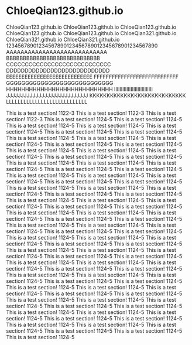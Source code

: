 # ChloeQian123.github.io
ChloeQian123.github.io
ChloeQian123.github.io
ChloeQian123.github.io
ChloeQian123.github.io
ChloeQian123.github.io
ChloeQian321.github.io
ChloeQian321.github.io
ChloeQian321.github.io
12345678901234567890123456789012345678901234567890
AAAAAAAAAAAAAAAAAAAAAAAAAAAA
BBBBBBBBBBBBBBBBBBBBBBBBBBBB
CCCCCCCCCCCCCCCCCCCCCCCCCCCC
DDDDDDDDDDDDDDDDDDDDDDDDDDDD
EEEEEEEEEEEEEEEEEEEEEEEEEEEE
FFFFFFFFFFFFFFFFFFFFFFFFFFFF
GGGGGGGGGGGGGGGGGGGGGGGGGGGG
HHHHHHHHHHHHHHHHHHHHHHHHHHHH
IIIIIIIIIIIIIIIIIIIIIIIIIIII
JJJJJJJJJJJJJJJJJJJJJJJJJJJJ
KKKKKKKKKKKKKKKKKKKKKKKKKKKK
LLLLLLLLLLLLLLLLLLLLLLLLLLLL





This is a test section! 1122-3
This is a test section! 1122-3
This is a test section! 1122-3
This is a test section! 1124-5
This is a test section! 1124-5
This is a test section! 1124-5
This is a test section! 1124-5
This is a test section! 1124-5
This is a test section! 1124-5
This is a test section! 1124-5
This is a test section! 1124-5
This is a test section! 1124-5
This is a test section! 1124-5
This is a test section! 1124-5
This is a test section! 1124-5
This is a test section! 1124-5
This is a test section! 1124-5
This is a test section! 1124-5
This is a test section! 1124-5
This is a test section! 1124-5
This is a test section! 1124-5
This is a test section! 1124-5
This is a test section! 1124-5
This is a test section! 1124-5
This is a test section! 1124-5
This is a test section! 1124-5
This is a test section! 1124-5
This is a test section! 1124-5
This is a test section! 1124-5
This is a test section! 1124-5
This is a test section! 1124-5
This is a test section! 1124-5
This is a test section! 1124-5
This is a test section! 1124-5
This is a test section! 1124-5
This is a test section! 1124-5
This is a test section! 1124-5
This is a test section! 1124-5
This is a test section! 1124-5
This is a test section! 1124-5
This is a test section! 1124-5
This is a test section! 1124-5
This is a test section! 1124-5
This is a test section! 1124-5
This is a test section! 1124-5
This is a test section! 1124-5
This is a test section! 1124-5
This is a test section! 1124-5
This is a test section! 1124-5
This is a test section! 1124-5
This is a test section! 1124-5
This is a test section! 1124-5
This is a test section! 1124-5
This is a test section! 1124-5
This is a test section! 1124-5
This is a test section! 1124-5
This is a test section! 1124-5
This is a test section! 1124-5
This is a test section! 1124-5
This is a test section! 1124-5
This is a test section! 1124-5
This is a test section! 1124-5
This is a test section! 1124-5
This is a test section! 1124-5
This is a test section! 1124-5
This is a test section! 1124-5
This is a test section! 1124-5
This is a test section! 1124-5
This is a test section! 1124-5
This is a test section! 1124-5
This is a test section! 1124-5
This is a test section! 1124-5
This is a test section! 1124-5
This is a test section! 1124-5
This is a test section! 1124-5
This is a test section! 1124-5
This is a test section! 1124-5
This is a test section! 1124-5
This is a test section! 1124-5
This is a test section! 1124-5
This is a test section! 1124-5
This is a test section! 1124-5
This is a test section! 1124-5
This is a test section! 1124-5
This is a test section! 1124-5
This is a test section! 1124-5
This is a test section! 1124-5
This is a test section! 1124-5
This is a test section! 1124-5
This is a test section! 1124-5
This is a test section! 1124-5
